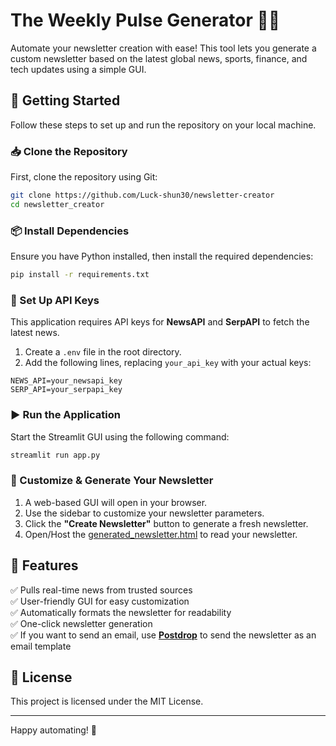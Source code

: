 # The Weekly Pulse Generator 📰🚀  

Automate your newsletter creation with ease! This tool lets you generate a custom newsletter based on the latest global news, sports, finance, and tech updates using a simple GUI.  

## 🚀 Getting Started  

Follow these steps to set up and run the repository on your local machine.  

### 📥 Clone the Repository  
First, clone the repository using Git:  

```sh
git clone https://github.com/Luck-shun30/newsletter-creator
cd newsletter_creator 
```  

### 📦 Install Dependencies  
Ensure you have Python installed, then install the required dependencies:  

```sh
pip install -r requirements.txt  
```  

### 🔑 Set Up API Keys  
This application requires API keys for **NewsAPI** and **SerpAPI** to fetch the latest news.  

1. Create a `.env` file in the root directory.  
2. Add the following lines, replacing `your_api_key` with your actual keys:  

```plaintext
NEWS_API=your_newsapi_key  
SERP_API=your_serpapi_key  
```  

### ▶️ Run the Application  
Start the Streamlit GUI using the following command:  

```sh
streamlit run app.py  
```  

### 🎨 Customize & Generate Your Newsletter  
1. A web-based GUI will open in your browser.  
2. Use the sidebar to customize your newsletter parameters.  
3. Click the **"Create Newsletter"** button to generate a fresh newsletter.
4. Open/Host the [generated_newsletter.html](generated_newsletter.html) to read your newsletter.

## 🎯 Features  
✅ Pulls real-time news from trusted sources  
✅ User-friendly GUI for easy customization  
✅ Automatically formats the newsletter for readability  
✅ One-click newsletter generation  
✅ If you want to send an email, use [**Postdrop**](http://postdrop.io) to send the newsletter as an email template

## 📜 License  
This project is licensed under the MIT License.  

---

Happy automating! 🚀  
